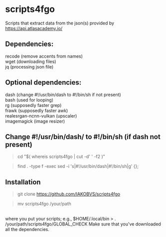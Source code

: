 # scripts4fgo
Scripts that extract data from the json(s) provided by https://api.atlasacademy.io/
## Dependencies:
recode (remove accents from names)
<br/> wget
(downloading files)
<br/> jq
(processing json file)
## Optional dependencies:
dash (change #!/usr/bin/dash to #!/bin/sh if not present)
<br/>
bash (used for looping)
<br/>
rg (supposedly faster grep)
<br/>
frawk (supposedly faster awk)
<br/>
realesrgan-ncnn-vulkan (upscaler)
<br/>
imagemagick (image resizer)
## Change #!/usr/bin/dash/ to #!/bin/sh (if dash not present)
> cd "$( whereis scripts4fgo | cut -d' ' -f2 )"

>find . -type f -exec sed -i 's|#!/usr/bin/dash|#!/bin/sh|g' {};
## Installation
> git clone https://github.com/IAKOBVS/scripts4fgo

> mv scripts4fgo /your/path
<br/>
where you put your scripts; e.g., $HOME/.local/bin
> . /your/path/scripts4fgo/GLOBAL_CHECK
Make sure that you've downloaded all the dependencies.
